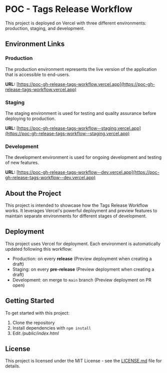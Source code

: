 # POC - Tags Release Workflow

This project is deployed on Vercel with three different environments: production, staging, and development.

## Environment Links

### Production
The production environment represents the live version of the application that is accessible to end-users.

**URL:** [https://poc-gh-release-tags-workflow.vercel.app](https://poc-gh-release-tags-workflow.vercel.app)

### Staging
The staging environment is used for testing and quality assurance before deploying to production.

**URL:** [https://poc-gh-release-tags-workflow--staging.vercel.app](https://poc-gh-release-tags-workflow--staging.vercel.app)

### Development
The development environment is used for ongoing development and testing of new features.

**URL:** [https://poc-gh-release-tags-workflow--dev.vercel.app](https://poc-gh-release-tags-workflow--dev.vercel.app)

## About the Project

This project is intended to showcase how the Tags Release Workflow works. It leverages Vercel's powerful deployment and preview features to maintain separate environments for different stages of development.

## Deployment

This project uses Vercel for deployment. Each environment is automatically updated following this workflow:

- Production: on every **release** (Preview deployment when creating a draft)
- Staging: on every **pre-release** (Preview deployment when creating a draft)
- Development: on merge to `main` branch (Preview deployment on PR open)

## Getting Started

To get started with this project:

1. Clone the repository
2. Install dependencies with `npm install`
3. Edit */public/index.html*

## License

This project is licensed under the MIT License - see the [LICENSE.md](LICENSE.md) file for details.